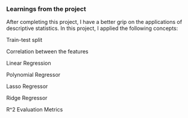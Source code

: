 ### Learnings from the project

 After completing this project, I have a better grip on the applications of descriptive statistics. In this project, I applied the following concepts:

Train-test split

Correlation between the features

Linear Regression

Polynomial Regressor

Lasso Regressor

Ridge Regressor

R^2 Evaluation Metrics


